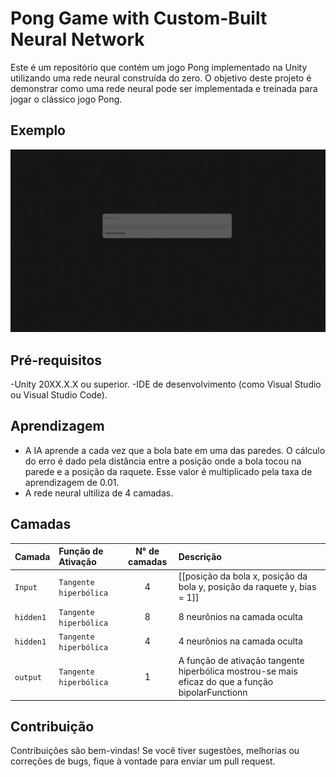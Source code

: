 # Pong Game with Custom-Built Neural Network

Este é um repositório que contém um jogo Pong implementado na Unity utilizando uma rede neural construída do zero. O objetivo deste projeto é demonstrar como uma rede neural pode ser implementada e treinada para jogar o clássico jogo Pong.

## Exemplo
<img src="Screenshot/2023-07-16-03-23-50-_online-video-cutter.com_-_1_.gif">

## Pré-requisitos
-Unity 20XX.X.X ou superior.
-IDE de desenvolvimento (como Visual Studio ou Visual Studio Code).

## Aprendizagem
- A IA aprende a cada vez que a bola bate em uma das paredes. O cálculo do erro é dado pela distância entre a posição onde a bola tocou na parede e a posição da raquete. Esse valor é multiplicado pela taxa de aprendizagem de 0.01.
- A rede neural ultiliza de 4 camadas.

## Camadas
| Camada   | Função de Ativação       | N° de camadas     |    Descrição                  |
| :---------- | :--------- | :-----------------------: | :----------- |
| `Input` | `Tangente hiperbólica` | 4 | [[posição da bola x, posição da bola y, posição da raquete y, bias = 1]] |
| `hidden1` | `Tangente hiperbólica` | 8 | 8 neurônios na camada oculta   |
| `hidden1` | `Tangente hiperbólica` | 4 | 4 neurônios na camada oculta |
| `output` | `Tangente hiperbólica` | 1 | A função de ativação tangente hiperbólica mostrou-se mais eficaz do que a função bipolarFunctionn |

  

## Contribuição
Contribuições são bem-vindas! Se você tiver sugestões, melhorias ou correções de bugs, fique à vontade para enviar um pull request.

